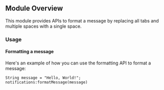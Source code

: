 ## Module Overview
This module provides APIs to format a message by replacing all tabs and multiple spaces with a single space.

### Usage

#### Formatting a message 
Here's an example of how you can use the formatting API to format a message:
```ballerina
String message = "Hello, World!";
notifications:formatMessage(message)
```
